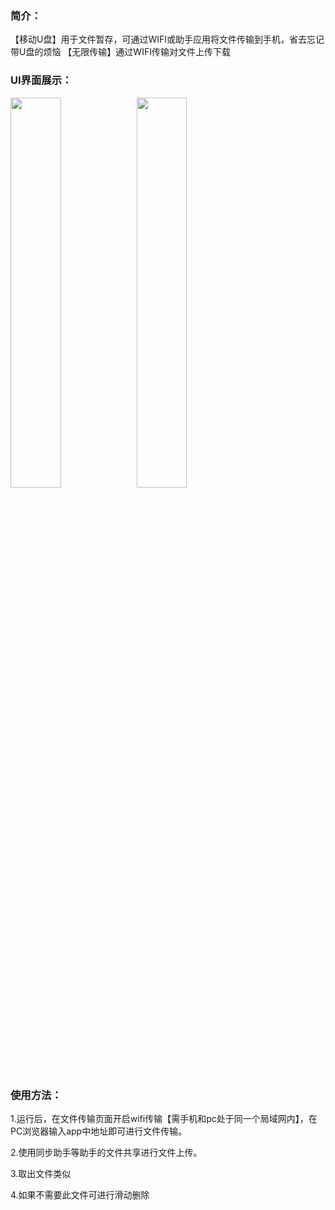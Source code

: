 
### 简介：

【移动U盘】用于文件暂存，可通过WIFI或助手应用将文件传输到手机，省去忘记带U盘的烦恼
【无限传输】通过WIFI传输对文件上传下载

### UI界面展示：

<img src="http://oymh7obku.bkt.clouddn.com/other/IMG_1622.PNG" width="40%" height="auto"><img src="http://oymh7obku.bkt.clouddn.com/other/IMG_1623.PNG" width="40%" height="auto">

### 使用方法：

1.运行后，在文件传输页面开启wifi传输【需手机和pc处于同一个局域网内】，在PC浏览器输入app中地址即可进行文件传输。

2.使用同步助手等助手的文件共享进行文件上传。

3.取出文件类似

4.如果不需要此文件可进行滑动删除
